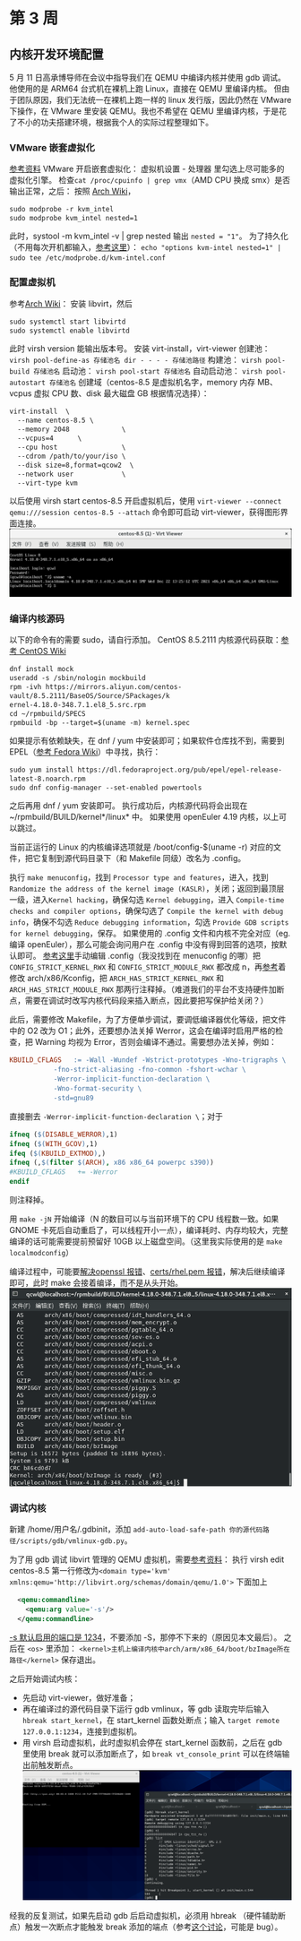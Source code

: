 # 第 3 周

## 内核开发环境配置

5 月 11 日高承博导师在会议中指导我们在 QEMU 中编译内核并使用 gdb 调试。他使用的是 ARM64 台式机在裸机上跑 Linux，直接在 QEMU 里编译内核。
但由于团队原因，我们无法统一在裸机上跑一样的 linux 发行版，因此仍然在 VMware 下操作，在 VMware 里安装 QEMU。我也不希望在 QEMU 里编译内核，于是花了不小的功夫搭建环境，根据我个人的实际过程整理如下。

### VMware 嵌套虚拟化

[参考资料](https://linuxhint.com/kvm_qemu_centos8_install)
VMware 开启嵌套虚拟化：
虚拟机设置 - 处理器 里勾选上尽可能多的虚拟化引擎。
检查`cat /proc/cpuinfo | grep vmx`（AMD CPU 换成 smx）是否输出正常，之后：
按照 [Arch Wiki](https://wiki.archlinux.org/title/KVM_(%E7%AE%80%E4%BD%93%E4%B8%AD%E6%96%87))，
```shell
sudo modprobe -r kvm_intel
sudo modprobe kvm_intel nested=1
```
此时，systool -m kvm_intel -v | grep nested 输出 `nested = "1"`。
为了持久化（不用每次开机都输入，[参考这里](https://www.cnblogs.com/jpinsz/p/12345982.html)）：
`echo "options kvm-intel nested=1" | sudo tee /etc/modprobe.d/kvm-intel.conf`

### 配置虚拟机

参考[Arch Wiki](https://wiki.archlinux.org/title/Libvirt)：
安装 libvirt，然后
```shell
sudo systemctl start libvirtd
sudo systemctl enable libvirtd
```
此时 virsh version 能输出版本号。
安装 virt-install，virt-viewer
创建池：
`virsh pool-define-as 存储池名 dir - - - - 存储池路径`
构建池：
`virsh pool-build 存储池名`
启动池：
`virsh pool-start 存储池名`
自动启动池：
`virsh pool-autostart 存储池名`
创建域（centos-8.5 是虚拟机名字，memory 内存 MB、vcpus 虚拟 CPU 数、disk 最大磁盘 GB 根据情况选择）：
```shell
virt-install  \
  --name centos-8.5 \
  --memory 2048             \
  --vcpus=4      \
  --cpu host                \
  --cdrom /path/to/your/iso \
  --disk size=8,format=qcow2  \
  --network user            \
  --virt-type kvm
```
以后使用 virsh start centos-8.5 开启虚拟机后，使用 `virt-viewer --connect qemu:///session centos-8.5 --attach` 命令即可启动 virt-viewer，获得图形界面连接。
![QEMU 运行 CentOS](./img/centos_on_qemu.png)

### 编译内核源码

以下的命令有的需要 sudo，请自行添加。
CentOS 8.5.2111 内核源代码获取：[参考 CentOS Wiki](https://wiki.centos.org/HowTos/I_need_the_Kernel_Source，https://blog.csdn.net/KamRoseLee/article/details/80147749)
```shell
dnf install mock
useradd -s /sbin/nologin mockbuild
rpm -ivh https://mirrors.aliyun.com/centos-vault/8.5.2111/BaseOS/Source/SPackages/k
ernel-4.18.0-348.7.1.el8_5.src.rpm
cd ~/rpmbuild/SPECS
rpmbuild -bp --target=$(uname -m) kernel.spec
```
如果提示有依赖缺失，在 dnf / yum 中安装即可；如果软件仓库找不到，需要到 EPEL（[参考 Fedora Wiki](https://fedoraproject.org/wiki/EPEL/zh-cn)）中寻找，执行：
```shell
sudo yum install https://dl.fedoraproject.org/pub/epel/epel-release-latest-8.noarch.rpm
sudo dnf config-manager --set-enabled powertools
```
之后再用 dnf / yum 安装即可。
执行成功后，内核源代码将会出现在 ~/rpmbuild/BUILD/kernel*/linux* 中。
如果使用 openEuler 4.19 内核，以上可以跳过。

当前正运行的 Linux 的内核编译选项就是 /boot/config-$(uname -r) 对应的文件，把它复制到源代码目录下（和 Makefile 同级）改名为 .config。

执行 `make menuconfig`，找到 `Processor type and features`，进入，找到 `Randomize the address of the kernel image (KASLR)`，关闭；返回到最顶层一级，进入`Kernel hacking`，确保勾选 `Kernel debugging`，进入 `Compile-time checks and compiler options`，确保勾选了 `Compile the kernel with debug info`，确保不勾选 `Reduce debugging information`，勾选 `Provide GDB scripts for kernel debugging`，保存。
如果使用的 .config 文件和内核不完全对应（eg. 编译 openEuler），那么可能会询问用户在 .config 中没有得到回答的选项，按默认即可。
[参考这里](https://blog.csdn.net/weixin_39871788/article/details/120313821)手动编辑 .config（我没找到在 menuconfig 的哪）把 `CONFIG_STRICT_KERNEL_RWX` 和 `CONFIG_STRICT_MODULE_RWX` 都改成 n，再[参考](https://linux.cn/thread-16243-1-1.html)着修改 arch/x86/Kconfig，把 `ARCH_HAS_STRICT_KERNEL_RWX` 和 `ARCH_HAS_STRICT_MODULE_RWX` 那两行注释掉。（难道我们的平台不支持硬件加断点，需要在调试时改写内核代码段来插入断点，因此要把写保护给关闭？）

此后，需要修改 Makefile，为了方便单步调试，要调低编译器优化等级，把文件中的 O2 改为 O1；此外，还要想办法关掉 Werror，这会在编译时启用严格的检查，把 Warning 均视为 Error，否则会编译不通过。需要想办法关掉，例如：
```Makefile
KBUILD_CFLAGS   := -Wall -Wundef -Wstrict-prototypes -Wno-trigraphs \
		   -fno-strict-aliasing -fno-common -fshort-wchar \
		   -Werror-implicit-function-declaration \
		   -Wno-format-security \
		   -std=gnu89
```
直接删去 `-Werror-implicit-function-declaration \`；对于
```Makefile
ifneq ($(DISABLE_WERROR),1)
ifneq ($(WITH_GCOV),1)
ifeq ($(KBUILD_EXTMOD),)
ifneq (,$(filter $(ARCH), x86 x86_64 powerpc s390))
#KBUILD_CFLAGS   += -Werror
endif
```
则注释掉。

用 `make -jN` 开始编译（N 的数目可以与当前环境下的 CPU 线程数一致。如果 GNOME 卡死后自动重启了，可以线程开小一点），编译耗时、内存均较大，完整编译的话可能需要提前预留好 10GB 以上磁盘空间。（这里我实际使用的是 `make localmodconfig`）


编译过程中，可能要[解决openssl 报错](https://blog.csdn.net/shakeme/article/details/80911441)、[certs/rhel.pem 报错](https://blog.csdn.net/u010356768/article/details/105805483)，解决后继续编译即可，此时 make 会接着编译，而不是从头开始。
![编译完成](./img/finish_compile.png)

### 调试内核

新建 /home/用户名/.gdbinit，添加 `add-auto-load-safe-path 你的源代码路径/scripts/gdb/vmlinux-gdb.py`。

为了用 gdb 调试 libvirt 管理的 QEMU 虚拟机，需要[参考资料](https://wiki.libvirt.org/page/QEMUSwitchToLibvirt#-boot)：
执行 virsh edit centos-8.5
第一行修改为`<domain type='kvm' xmlns:qemu='http://libvirt.org/schemas/domain/qemu/1.0'>`
下面加上
```xml
  <qemu:commandline>
    <qemu:arg value='-s'/>
  </qemu:commandline>
```
[-s 默认启用的端口是 1234](https://www.apriorit.com/dev-blog/597-debug-linux-kernel-qemu-libvirt)，不要添加 -S，那停不下来的（原因见本文最后）。
之后在 `<os>` 里添加：
`<kernel>主机上编译内核中arch/arm/x86_64/boot/bzImage所在路径</kernel>`
保存退出。

之后开始调试内核：
- 先启动 virt-viewer，做好准备；
- 再在编译过的源代码目录下运行 gdb vmlinux，等 gdb 读取完毕后输入`hbreak start_kernel`，在 start_kernel 函数处断点；输入 `target remote 127.0.0.1:1234`，连接到虚拟机。
- 用 virsh 启动虚拟机，此时虚拟机会停在 start_kernel 函数前，之后在 gdb 里使用 break 就可以添加断点了，如 `break vt_console_print` 可以在终端输出前触发断点。
![触发断点](./img/hbreak_qemu.png)

经我的反复测试，如果先启动 gdb 后启动虚拟机，必须用 hbreak （硬件辅助断点）触发一次断点才能触发 break 添加的端点（参考[这个讨论](https://www.zhihu.com/question/270476360)，可能是 bug）。

